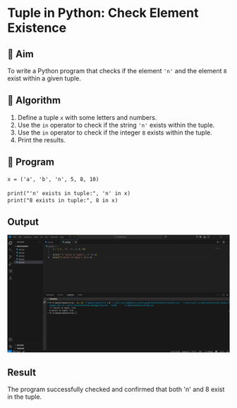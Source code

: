 # Tuple in Python: Check Element Existence

## 🎯 Aim
To write a Python program that checks if the element `'n'` and the element `8` exist within a given tuple.

## 🧠 Algorithm
1. Define a tuple `x` with some letters and numbers.
2. Use the `in` operator to check if the string `'n'` exists within the tuple.
3. Use the `in` operator to check if the integer `8` exists within the tuple.
4. Print the results.

## 🧾 Program
```
x = ('a', 'b', 'n', 5, 8, 10)

print("'n' exists in tuple:", 'n' in x)
print("8 exists in tuple:", 8 in x)

```
## Output
![alt text](<Screenshot 2025-10-19 150202.png>)
## Result
The program successfully checked and confirmed that both 'n' and 8 exist in the tuple.